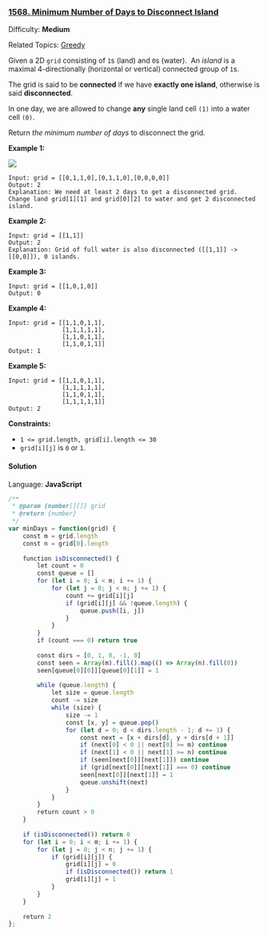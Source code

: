 ### [1568\. Minimum Number of Days to Disconnect Island](https://leetcode.com/problems/minimum-number-of-days-to-disconnect-island/)

Difficulty: **Medium**  

Related Topics: [Greedy](https://leetcode.com/tag/greedy/)


Given a 2D `grid` consisting of `1`s (land) and `0`s (water).  An _island_ is a maximal 4-directionally (horizontal or vertical) connected group of `1`s.

The grid is said to be **connected** if we have **exactly one island**, otherwise is said **disconnected**.

In one day, we are allowed to change **any** single land cell `(1)` into a water cell `(0)`.

Return _the minimum number of days_ to disconnect the grid.

**Example 1:**

**![](https://assets.leetcode.com/uploads/2020/08/13/1926_island.png)**

```
Input: grid = [[0,1,1,0],[0,1,1,0],[0,0,0,0]]
Output: 2
Explanation: We need at least 2 days to get a disconnected grid.
Change land grid[1][1] and grid[0][2] to water and get 2 disconnected island.
```

**Example 2:**

```
Input: grid = [[1,1]]
Output: 2
Explanation: Grid of full water is also disconnected ([[1,1]] -> [[0,0]]), 0 islands.
```

**Example 3:**

```
Input: grid = [[1,0,1,0]]
Output: 0
```

**Example 4:**

```
Input: grid = [[1,1,0,1,1],
               [1,1,1,1,1],
               [1,1,0,1,1],
               [1,1,0,1,1]]
Output: 1
```

**Example 5:**

```
Input: grid = [[1,1,0,1,1],
               [1,1,1,1,1],
               [1,1,0,1,1],
               [1,1,1,1,1]]
Output: 2
```

**Constraints:**

*   `1 <= grid.length, grid[i].length <= 30`
*   `grid[i][j]` is `0` or `1`.


#### Solution

Language: **JavaScript**

```javascript
/**
 * @param {number[][]} grid
 * @return {number}
 */
var minDays = function(grid) {
    const m = grid.length
    const n = grid[0].length
    
    function isDisconnected() {
        let count = 0
        const queue = []
        for (let i = 0; i < m; i += 1) {
            for (let j = 0; j < n; j += 1) {
                count += grid[i][j]
                if (grid[i][j] && !queue.length) {
                    queue.push([i, j])
                }
            }
        }
        if (count === 0) return true
        
        const dirs = [0, 1, 0, -1, 0]
        const seen = Array(m).fill().map(() => Array(n).fill(0))
        seen[queue[0][0]][queue[0][1]] = 1
        
        while (queue.length) {
            let size = queue.length
            count -= size
            while (size) {
                size -= 1
                const [x, y] = queue.pop()
                for (let d = 0; d < dirs.length - 1; d += 1) {
                    const next = [x + dirs[d], y + dirs[d + 1]]
                    if (next[0] < 0 || next[0] >= m) continue
                    if (next[1] < 0 || next[1] >= n) continue
                    if (seen[next[0]][next[1]]) continue
                    if (grid[next[0]][next[1]] === 0) continue
                    seen[next[0]][next[1]] = 1
                    queue.unshift(next)
                }
            }
        }
        return count > 0
    }
    
    if (isDisconnected()) return 0
    for (let i = 0; i < m; i += 1) {
        for (let j = 0; j < n; j += 1) {
            if (grid[i][j]) {
                grid[i][j] = 0
                if (isDisconnected()) return 1
                grid[i][j] = 1
            }
        }
    }
    
    return 2
};
```
